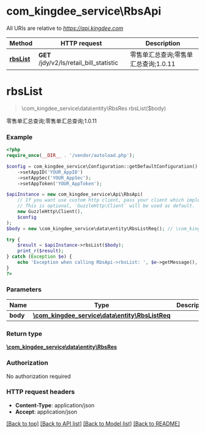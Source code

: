 # com_kingdee_service\RbsApi

All URIs are relative to *https://api.kingdee.com*

Method | HTTP request | Description
------------- | ------------- | -------------
[**rbsList**](RbsApi.md#rbsList) | **GET** /jdy/v2/ls/retail_bill_statistic | 零售单汇总查询;零售单汇总查询;1.0.11


# **rbsList**
> \com_kingdee_service\data\entity\RbsRes rbsList($body)

零售单汇总查询;零售单汇总查询;1.0.11

### Example
```php
<?php
require_once(__DIR__ . '/vendor/autoload.php');

$config = com_kingdee_service\Configuration::getDefaultConfiguration()
    ->setAppID('YOUR_AppID')
    ->setAppSec('YOUR_AppSec');
    ->setAppToken('YOUR_AppToken');

$apiInstance = new com_kingdee_service\Api\RbsApi(
    // If you want use custom http client, pass your client which implements `GuzzleHttp\ClientInterface`.
    // This is optional, `GuzzleHttp\Client` will be used as default.
    new GuzzleHttp\Client(),
    $config
);
$body = new \com_kingdee_service\data\entity\RbsListReq(); // \com_kingdee_service\data\entity\RbsListReq | 

try {
    $result = $apiInstance->rbsList($body);
    print_r($result);
} catch (Exception $e) {
    echo 'Exception when calling RbsApi->rbsList: ', $e->getMessage(), PHP_EOL;
}
?>
```

### Parameters

Name | Type | Description  | Notes
------------- | ------------- | ------------- | -------------
 **body** | [**\com_kingdee_service\data\entity\RbsListReq**](../Model/RbsListReq.md)|  | [optional]

### Return type

[**\com_kingdee_service\data\entity\RbsRes**](../Model/RbsRes.md)

### Authorization

No authorization required

### HTTP request headers

 - **Content-Type**: application/json
 - **Accept**: application/json

[[Back to top]](#) [[Back to API list]](../../README.md#documentation-for-api-endpoints) [[Back to Model list]](../../README.md#documentation-for-models) [[Back to README]](../../README.md)

